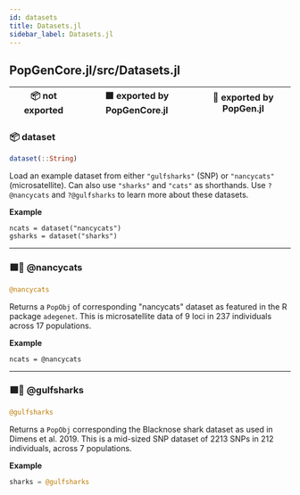 ```yaml
---
id: datasets
title: Datasets.jl
sidebar_label: Datasets.jl
---
```

## PopGenCore.jl/src/Datasets.jl
| 📦  not exported | 🟪  exported by PopGenCore.jl | 🔵  exported by PopGen.jl |
|:---:|:---:|:---:|

### 📦 dataset
```julia
dataset(::String)
```
Load an example dataset from either `"gulfsharks"` (SNP) or `"nancycats"` (microsatellite). Can also use `"sharks"` and `"cats"`
as shorthands. Use `?@nancycats` and `?@gulfsharks` to learn more about
these datasets.

**Example**
```
ncats = dataset("nancycats")
gsharks = dataset("sharks")
```

----

### 🟪🔵 @nancycats
```julia
@nancycats
```
Returns a `PopObj` of corresponding "nancycats" dataset as featured in
the R package `adegenet`. This is microsatellite data of 9 loci in 237
individuals across 17 populations.

**Example**
```
ncats = @nancycats
```

----

### 🟪🔵 @gulfsharks
```julia
@gulfsharks
```
Returns a `PopObj` corresponding the Blacknose shark dataset as used in
Dimens et al. 2019. This is a mid-sized SNP dataset of 2213 SNPs in 212
individuals, across 7 populations.

**Example**
```julia
sharks = @gulfsharks
```
